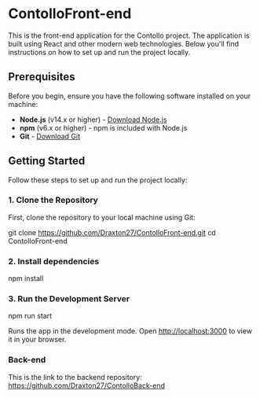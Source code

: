 # ContolloFront-end

This is the front-end application for the Contollo project. The application is built using React and other modern web technologies. Below you'll find instructions on how to set up and run the project locally.

## Prerequisites

Before you begin, ensure you have the following software installed on your machine:

- **Node.js** (v14.x or higher) - [Download Node.js](https://nodejs.org/)
- **npm** (v6.x or higher) - npm is included with Node.js
- **Git** - [Download Git](https://git-scm.com/)

## Getting Started

Follow these steps to set up and run the project locally:

### 1. Clone the Repository

First, clone the repository to your local machine using Git:

git clone https://github.com/Draxton27/ContolloFront-end.git
cd ContolloFront-end

### 2. Install dependencies  

npm install

### 3. Run the Development Server  

npm run start

Runs the app in the development mode.
Open [http://localhost:3000](http://localhost:3000) to view it in your browser.


### Back-end

This is the link to the backend repository:
https://github.com/Draxton27/ContolloBack-end
